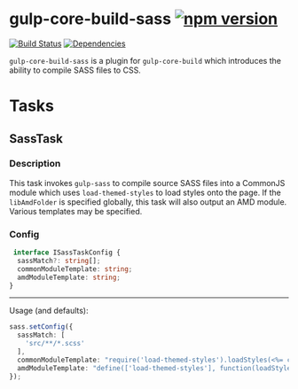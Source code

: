 # gulp-core-build-sass [![npm version](https://badge.fury.io/js/%40microsoft%2Fgulp-core-build-sass.svg)](https://badge.fury.io/js/%40microsoft%2Fgulp-core-build-sass)

[![Build Status](https://travis-ci.org/Microsoft/gulp-core-build-sass.svg?branch=master)](https://travis-ci.org/Microsoft/gulp-core-build-sass) [![Dependencies](https://david-dm.org/Microsoft/gulp-core-build-sass.svg)](https://david-dm.org/Microsoft/gulp-core-build-sass)

`gulp-core-build-sass` is a plugin for `gulp-core-build` which introduces the ability to compile SASS files to CSS.

# Tasks
## SassTask

### Description
This task invokes `gulp-sass` to compile source SASS files into a CommonJS module which uses `load-themed-styles` to load styles onto the page. If the `libAmdFolder` is specified globally, this task will also output an AMD module. Various templates may be specified.

### Config
```typescript
 interface ISassTaskConfig {
  sassMatch?: string[];
  commonModuleTemplate: string;
  amdModuleTemplate: string;
}
```
* **

Usage (and defaults):
```typescript
sass.setConfig({
  sassMatch: [
    'src/**/*.scss'
  ],
  commonModuleTemplate: "require('load-themed-styles').loadStyles(<%= content %>);",
  amdModuleTemplate: "define(['load-themed-styles'], function(loadStyles) { loadStyles.loadStyles(<%= content %>); });"
});
```
